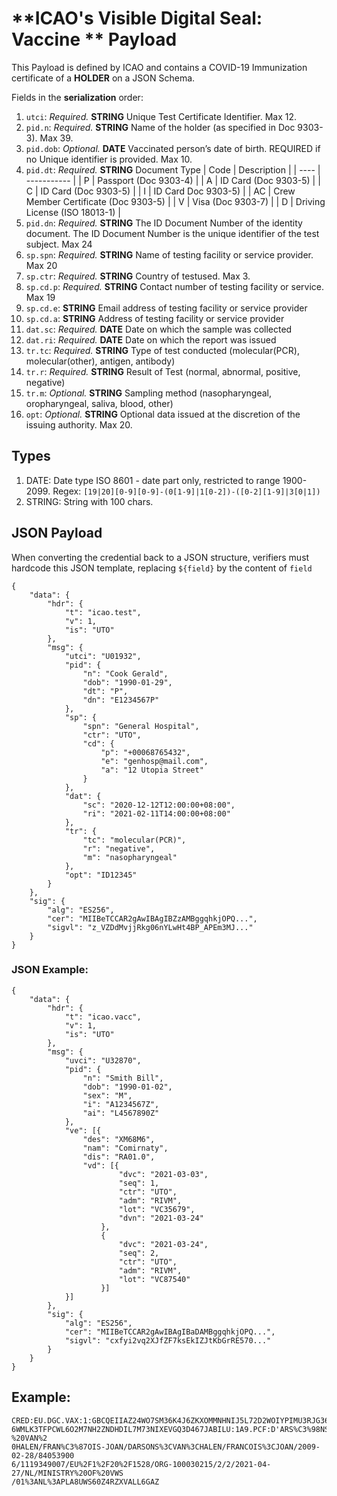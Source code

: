 # **ICAO's Visible Digital Seal: Vaccine ** Payload

This Payload is defined by ICAO and contains a COVID-19 Immunization certificate of a **HOLDER** on a JSON Schema.

Fields in the **serialization** order:

1. `utci`: *Required.* **STRING** Unique Test Certificate Identifier. Max 12.
1. `pid.n`: *Required.* **STRING** Name of the holder (as specified in Doc 9303-3). Max 39.
1. `pid.dob`: *Optional.* **DATE** Vaccinated person’s date of birth. REQUIRED if no Unique identifier is provided. Max 10.
1. `pid.dt`: *Required.* **STRING** Document Type
    | Code | Description | 
    | ---- | ----------- |
    | P | Passport (Doc 9303-4) |
    | A | ID Card (Doc 9303-5) |
    | C | ID Card (Doc 9303-5) |
    | I | ID Card Doc 9303-5) |
    | AC |  Crew Member Certificate (Doc 9303-5) |
    | V | Visa (Doc 9303-7) |
    | D | Driving License (ISO 18013-1) |
1. `pid.dn`: *Required.* **STRING** The ID Document Number of the identity document. The ID Document Number is the unique identifier of the test subject. Max 24
1. `sp.spn`: *Required.* **STRING** Name of testing facility or service provider. Max 20
1. `sp.ctr`: *Required.* **STRING** Country of testused. Max 3.
1. `sp.cd.p`: *Required.* **STRING** Contact number of testing facility or service. Max 19
1. `sp.cd.e`: **STRING** Email address of testing facility or service provider
1. `sp.cd.a`: **STRING** Address of testing facility or service provider
1. `dat.sc`: *Required.* **DATE** Date on which the sample was collected
1. `dat.ri`: *Required.* **DATE** Date on which the report was issued
1. `tr.tc`: *Required.* **STRING** Type of test conducted (molecular(PCR), molecular(other), antigen, antibody)
1. `tr.r`: *Required.* **STRING** Result of Test (normal, abnormal, positive, negative)
1. `tr.m`: *Optional.* **STRING** Sampling method (nasopharyngeal, oropharyngeal, saliva, blood, other)
1. `opt`: *Optional.* **STRING** Optional data issued at the discretion of the issuing authority. Max 20. 

## Types

1. DATE: Date type ISO 8601 - date part only, restricted to range 1900-2099. Regex: `[19|20][0-9][0-9]-(0[1-9]|1[0-2])-([0-2][1-9]|3[0|1])`
1. STRING: String with 100 chars. 

## JSON Payload
When converting the credential back to a JSON structure, verifiers must hardcode this JSON template, replacing `${field}` by the content of `field`
```
{
    "data": {
        "hdr": {
            "t": "icao.test",
            "v": 1,
            "is": "UTO"
        },
        "msg": {
            "utci": "U01932",
            "pid": {
                "n": "Cook Gerald",
                "dob": "1990-01-29",
                "dt": "P",
                "dn": "E1234567P"
            },
            "sp": {
                "spn": "General Hospital",
                "ctr": "UTO",
                "cd": {
                    "p": "+00068765432",
                    "e": "genhosp@mail.com",
                    "a": "12 Utopia Street"
                }
            },
            "dat": {
                "sc": "2020-12-12T12:00:00+08:00",
                "ri": "2021-02-11T14:00:00+08:00"
            },
            "tr": {
                "tc": "molecular(PCR)",
                "r": "negative",
                "m": "nasopharyngeal"
            },
            "opt": "ID12345"
        }
    },
    "sig": {
        "alg": "ES256",
        "cer": "MIIBeTCCAR2gAwIBAgIBZzAMBggqhkjOPQ...",
        "sigvl": "z_VZDdMvjjRkg06nYLwHt4BP_APEm3MJ..."
    }
}
```

### JSON Example:
```
{
    "data": {
        "hdr": {
            "t": "icao.vacc",
            "v": 1,
            "is": "UTO"
        },
        "msg": {
            "uvci": "U32870",
            "pid": {
                "n": "Smith Bill",
                "dob": "1990-01-02",
                "sex": "M",
                "i": "A1234567Z",
                "ai": "L4567890Z"
            },
            "ve": [{
                "des": "XM68M6",
                "nam": "Comirnaty",
                "dis": "RA01.0",
                "vd": [{
                        "dvc": "2021-03-03",
                        "seq": 1,
                        "ctr": "UTO",
                        "adm": "RIVM",
                        "lot": "VC35679",
                        "dvn": "2021-03-24"
                    },
                    {
                        "dvc": "2021-03-24",
                        "seq": 2,
                        "ctr": "UTO",
                        "adm": "RIVM",
                        "lot": "VC87540"
                    }]
            }]
        },
        "sig": {
            "alg": "ES256",
            "cer": "MIIBeTCCAR2gAwIBAgIBaDAMBggqhkjOPQ...",
            "sigvl": "cxfyi2vq2XJfZF7ksEkIZJtKbGrRE570..."
        }
    }
}
```

## Example:
```
CRED:EU.DGC.VAX:1:GBCQEIIAZ24WO7SM36K4J6ZKXOMMNHNIJ5L72D2WOIYPIMU3RJG36SVIQWTQEIA7Z
6WMLK3TFPCWL6O2M7NH2ZNDHDIL7M73NIXEVGQ3D467JABILU:1A9.PCF:D'ARS%C3%98NS%20-%20VAN%2
0HALEN/FRAN%C3%87OIS-JOAN/DARSONS%3CVAN%3CHALEN/FRANCOIS%3CJOAN/2009-02-28/84053900
6/1119349007/EU%2F1%2F20%2F1528/ORG-100030215/2/2/2021-04-27/NL/MINISTRY%20OF%20VWS
/01%3ANL%3APLA8UWS60Z4RZXVALL6GAZ
``` 